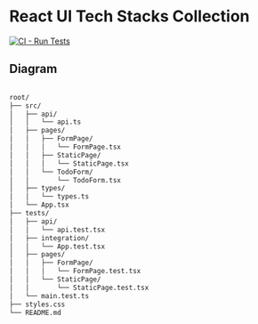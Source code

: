 # React UI Tech Stacks Collection

[![CI - Run Tests](https://github.com/cyberforge1/react-ui-tech-stacks-collection/actions/workflows/ci.yml/badge.svg)](https://github.com/cyberforge1/react-ui-tech-stacks-collection/actions/workflows/ci.yml)

## Diagram

``` markdown

root/
├── src/
│   ├── api/
│   │   └── api.ts
│   ├── pages/
│   │   ├── FormPage/
│   │   │   └── FormPage.tsx
│   │   ├── StaticPage/
│   │   │   └── StaticPage.tsx
│   │   └── TodoForm/
│   │       └── TodoForm.tsx
│   ├── types/
│   │   └── types.ts
│   └── App.tsx
├── tests/
│   ├── api/
│   │   └── api.test.tsx
│   ├── integration/
│   │   └── App.test.tsx
│   ├── pages/
│   │   ├── FormPage/
│   │   │   └── FormPage.test.tsx
│   │   └── StaticPage/
│   │       └── StaticPage.test.tsx
│   └── main.test.ts
├── styles.css
└── README.md

```


